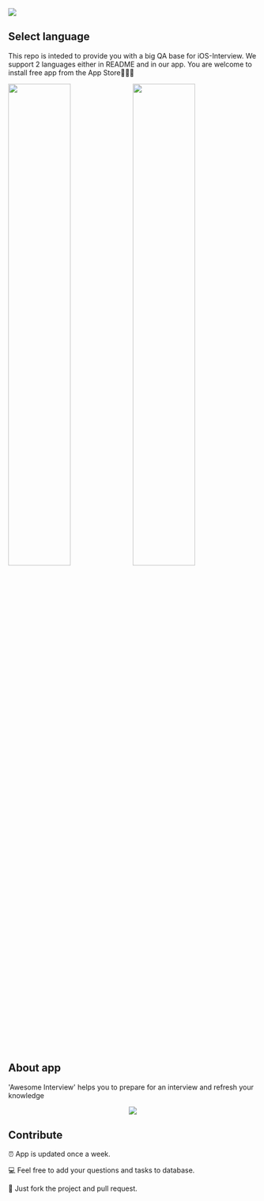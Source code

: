 
<img src="https://github.com/dashvlas/awesome-ios-interview/blob/master/Resources/Main.png">

## Select language
This repo is inteded to provide you with a big QA base for iOS-Interview. We support 2 languages either in README and in our app.
You are welcome to install free app from the App Store👨🏼‍💻   


<a href="https://github.com/dashvlas/awesome-ios-interview/blob/master/Resources/Russian.md"><img src="https://github.com/dashvlas/awesome-ios-interview/blob/master/Resources/Artboard-filled-left.png" width=50%></a><a href="https://github.com/dashvlas/awesome-ios-interview/blob/master/Resources/English.md"><img src="https://github.com/dashvlas/awesome-ios-interview/blob/master/Resources/Artboard-filled-right.png" width=50%></a>
## About app
'Awesome Interview' helps you to prepare for an interview and refresh your knowledge
<p align="center"><img src="https://github.com/dashvlas/awesome-ios-interview/blob/master/Resources/Devices.jpg"></p>

<!--We provide a huge variety of questions categories, from concurrency to UI-->
<!--## Question types-->


<!--## Contacts-->
<!---->
<!--[https://dashvlas.com](https://dashvlas.com)-->
<!---->
<!--dariakorneichuk@icloud.com-->

## Contribute
⏰ App is updated once a week.

💻 Feel free to add your questions and tasks to database.

🚀 Just fork the project and pull request.
